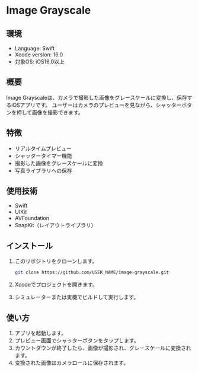 # Image Grayscale

## 環境
- Language: Swift
- Xcode version: 16.0
- 対象OS: iOS16.0以上

## 概要
Image Grayscaleは、カメラで撮影した画像をグレースケールに変換し、保存するiOSアプリです。
ユーザーはカメラのプレビューを見ながら、シャッターボタンを押して画像を撮影できます。

## 特徴
- リアルタイムプレビュー
- シャッタータイマー機能
- 撮影した画像をグレースケールに変換
- 写真ライブラリへの保存

## 使用技術
- Swift
- UIKit
- AVFoundation
- SnapKit（レイアウトライブラリ）

## インストール
1. このリポジトリをクローンします。

   ```bash
   git clone https://github.com/USER_NAME/image-grayscale.git
   ```
   
2. Xcodeでプロジェクトを開きます。
3. シミュレーターまたは実機でビルドして実行します。

## 使い方
1. アプリを起動します。
2. プレビュー画面でシャッターボタンをタップします。
3. カウントダウンが終了したら、画像が撮影され、グレースケールに変換されます。
4. 変換された画像はカメラロールに保存されます。
